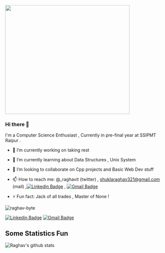 <img src="http://31.media.tumblr.com/17fea920ff36ef4f5b877d5216a7aad9/tumblr_mo9xje8zZ41qcbiufo1_1280.gif" height="350" width="400" align="middle">


### Hi there 👋

I'm a Computer Science Enthusiast , Currently in pre-final year  at SSIPMT Raipur .

- 🔭 I’m currently working on taking rest
- 🌱 I’m currently learning about Data Structures , Unix System 
- 👯 I’m looking to collaborate on Cpp projects and Basic Web Dev stuff
- 📫 How to reach me: @_raghavit (twitter) , shuklaraghav321@gmail.com (mail) ,[![Linkedin Badge](https://img.shields.io/badge/-LinkedIn-blue?style=flat-square&logo=Linkedin&logoColor=white&link=https://www.linkedin.com/in/abhinavmaharana/)](https://www.linkedin.com/in/raghav-byte/) , [![Gmail Badge](https://img.shields.io/badge/-Gmail-c14438?style=flat-square&logo=Gmail&logoColor=white&link=mailto:abhinavmaharana800@gmail.com)](mailto:shuklaraghav321@gmail.com)


- ⚡ Fun fact: Jack of all trades , Master of None ! 

<p align="left"> <img src="https://komarev.com/ghpvc/?username=raghav-byte" alt="raghav-byte" /> </p>

[![Linkedin Badge](https://img.shields.io/badge/-LinkedIn-blue?style=flat-square&logo=Linkedin&logoColor=white&link=https://www.linkedin.com/in/abhinavmaharana/)](https://www.linkedin.com/in/raghav-byte/)
[![Gmail Badge](https://img.shields.io/badge/-Gmail-c14438?style=flat-square&logo=Gmail&logoColor=white&link=mailto:abhinavmaharana800@gmail.com)](mailto:shuklaraghav321@gmail.com)


## Some Statistics Fun
![Raghav's github stats](https://github-readme-stats.vercel.app/api?username=raghav-byte&&show_icons=true&title_color=ffffff&icon_color=bb2acf&text_color=daf7dc&bg_color=151515)<br>






<!--
**Raghav-byte/Raghav-byte** is a ✨ _special_ ✨ repository because its `README.md` (this file) appears on your GitHub profile.

Here are some ideas to get you started:

- 🔭 I’m currently working on taking rest
- 🌱 I’m currently learning about Data Structures , Unix System 
- 👯 I’m looking to collaborate on Cpp projects or Basic Web Dev stuff
- 🤔 I’m looking for help with ...
- 💬 Ask me about ...
- 📫 How to reach me: @_raghavit (twitter) , shuklaraghav321@gmail.com (mail)
- 😄 Pronouns: ...
- ⚡ Fun fact: I hate language wars ! 
-->
